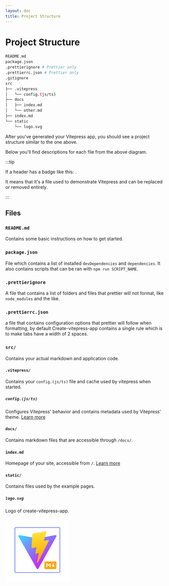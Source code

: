```yaml
---
layout: doc
title: Project Structure
---
```


# Project Structure

```sh
README.md
package.json
.prettierignore # Prettier only
.prettierrc.json # Prettier only
.gitignore
src
├── .vitepress
│   └── config.(js/ts)
├── docs
│   ├── index.md
│   └── other.md
├── index.md
└── static
    └── logo.svg
```

After you've generated your Vitepress app, you should see a project structure similar to the one above.

Below you'll find descriptions for each file from the above diagram.

:::tip

If a header has a badge like this: <Badge type="warning" text="example" />.

It means that it's a file used to demonstrate Vitepress and can be replaced or removed entirely.

:::

## Files

### `README.md`

Contains some basic instructions on how to get started.

### `package.json`

File which contains a list of installed `devDependencies` and `dependencies`. It also contains scripts that can be ran with `npm run SCRIPT_NAME`.

### `.prettierignore`

A file that contains a list of folders and files that prettier will not format, like `node_modules` and the like.

### `.prettierrc.json`

a file that contains configuration options that prettier will follow when formatting, by default Create-vitepress-app contains a single rule which is to make tabs have a width of 2 spaces.

### `src/`

Contains your actual markdown and application code.

#### `.vitepress/`

Contains your `config.(js/ts)` file and cache used by vitepress when started.

##### `config.(js/ts)`

Configures Vitepress' behavior and contains metadata used by Vitepress' theme. [Learn more](https://vitepress.vuejs.org/config/introduction)

#### `docs/` <Badge type="warning" text="example" />

Contains markdown files that are accessible through `/docs/`.

#### `index.md` <Badge type="warning" text="example" />

Homepage of your site, accessible from `/`. [Learn more](https://vitepress.vuejs.org/guide/theme-home-page)

#### `static/` <Badge type="warning" text="example" />

Contains files used by the example pages.

##### `logo.svg` <Badge type="warning" text="example" />

Logo of create-vitepress-app.

<img src="/favicon.svg" width=200/>
